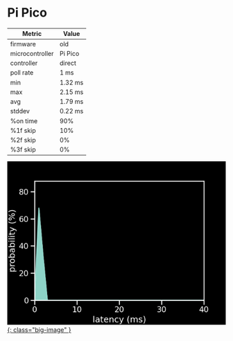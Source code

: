 # Pi Pico

| Metric          | Value   |
| --------------- | ------- |
| firmware        | old     |
| microcontroller | Pi Pico |
| controller      | direct  |
| poll rate       | 1 ms    |
| min             | 1.32 ms |
| max             | 2.15 ms |
| avg             | 1.79 ms |
| stddev          | 0.22 ms |
| %on time        | 90%     |
| %1f skip        | 10%     |
| %2f skip        | 0%      |
| %3f skip        | 0%      |

[![Graph](/assets/images/results/ardwiino_direct_n.png){: class="big-image" }](/assets/images/results/ardwiino_direct_n.png)
